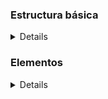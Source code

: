 ### Estructura básica
<details> 
  
#### Esqueletos
<details>

```
<!DOCTYPE html>  
<html> 
 <head> 
 </head>
 <body>  
 </body>
</html>
```

</details>

#### Para acentos
<details>

  ```
<meta charset="utf-8">
```
</details>

#### Encabezados 
<details>

h(n), n tiene 6 niveles, y 1 es de mayor importancia
```
  <h1>...</h1>  
```
</details>

#### Párrafos y Saltos de linea 
<details>

Un párrafo
```
<p>...</p> 
<br/>
 ```
</details>

#### Contenedores
  <details>
  
##### div

    Nivel de bloque
##### span

    Nivel de linea
  </details>
  
  #### Formatos
<details>
  
  <details><summary>Negritas</summary>

```
  <b> Formatea el texto en negrita </b>
  <strong> Formatea el texto en negrita y TIENE IMPORTANCIA SEMANTICA </strong>
```
  </details>
  <details><summary>Cursiva</summary>
    
```
  <i> Formatea el texto en negrita y tiene importancia semántica </i>
  <em> Formatea en itálica o cursiva y tiene importancia semántica </em>
```
  </details>
</details>

  #### Atributos
  <details>
    
*  **width**: anchura

*  **height**: altura

*  **id**: identificador único al elemento o etiqueta que se le aplique.

*  **class**: identificador común a las etiquetas (plural), para aplicar estilos o interactividad
  </details>
  
  </details>
  
### Elementos
<details>
  
   #### Imagen
  <details>
    
 *No necesita etiqueta de cierre, necesita una ruta de la imagen, y se le puede agregar los atributos width y height*  
 
##### Atributos
    
<details>
      
  **width**, **height**, **src** (se explicaron en atributos y al inicio de seccion).  
      **alt**: Texto alternativo  
      **tittle**: Texto flotante al situarnos encima con el mouse  
      
</details>
    
    
 ```
 <img src=""/>
 <img src=""/ alt="No se puede mostrar la imagen" title="imagen de gatitos">
 ```
 
    
  </details>
  
  #### Enlace o link  
  <details>  
    
  Conexión a información o documento al pulsar a este.  
  Atributo esencial es **href** para indicar el destino.  
    Atributo **target** indica como se abre el link.  (*target = "_blank"*, para abrir en otra pagina; existen otros más como *"_self"* para abrirla en la misma sección . *"_parent*, *"_top*", o *"framename"* para un marco en específico).  
  ```
  <a href="www.prueba-allan.ddnsfree.com"> </a>
  <a target = "_blank" href="www.google.com"></a>
  ```
    
  </details>
  
  #### Listas
  <details>
    
##### Listas ordenadas

<details>

  Crear listas ordenadas.
      
```   
      <ol type="1">
        <li value="1">Empieza con 1. </li>
        <li>2.</li>
        <li>3.</li>
      </ol>
```
  
  ###### Atributos
  <details>
    
```
    <ol start="number"> Define numero inicial, default es 1 o toma el equivalente en su numeración (2=b)</ol>
    <ol type="A|a|1|I|i"> Define el tipo de numeración: alfabética, numeral, romano </ol>
    <li value="number"> Define valor equivalente al tipo de numeracion por elemento de lista</li>
```
    
  </details>

      
</details>
    
##### Listas desordenada
   
<details>
  
Unordered list es una lista sin prioridad u orden. Default es disk o circulo rellenado. 
```
  <ul>
    <li> </li>
  </ul>
```
*ATRIBUTOS*
<details>
  
  type="circle|square|disk|none"
</details>
  
</details>
    
##### Listas de definiciones
   
<details>
  
Definition list es lista para definiciones (parecido a un diccionario)
```
  <dl>
    <dt>Termino que definiremos </dt>
      <dd>1ra definicion    </dd>
      <dd>2a definicion    </dd>
    <dt>2o termino</dt>
      <dd></dd>
  </dl>
```

  
</details>
 
  </details>
  
#### Tablas
  
<details>

* tr=renglón
* td="columna o entrada, celda"
* th=encabezado, negritas
  
```
  <table>
    <tr>
      <th>Encabezado</th>
    </tr>
    <tr> 
      <td>"celda de columna", table data</td>
    </tr>
  </table>
```
**ATRIBUTOS**
<details>
  
  <table>
    <tr>
      <th>Etiqueta</th>
      <th>Atributo</th>
      <th>Definicion</th>
    </tr>
    <tr>
      <td rowspan="2"> td, tr </td>
      <td> colspan="number" </td>
      <td> Agrupar una celda con varias columnas </td>
    </tr>
    <tr>
      <td> rowspan="number" </td>
      <td> Agrupar una celda con varios renglones </td>
    </tr>
  </table>
</details>
</details>
  
#### Formularios
<details>
  
  Formularios para ingreso de datos de usuarios
```
  <form action="http://destino.com" method="POST"/>
    Nombre de Usuario: <input name="nombreUsuario" value="valor por defecto" type="text"><br> <!--texto-->
    Estas vivo: <input name="status" type="checkbox" checked="checked" value="selecionada"> <!--checked selecciona la casilla por default, al mandar información manda el contenido de value.--> <br>
    Quieres:<br>
    Comer <input name="acciones" type="radio" value="comer"><br>
    Dormir <input name="acciones" type="radio" value="dormir"><br>
    Jugar <input name="acciones" type="radio" value="jugar"><br>
    Password <input name="password" type="password">
    Secreto <input name="secretos" type="hidden" value="nuevoDatoOculto">
    Reset <input type="reset" value="restablecer o reiniciar">
    Enviar <input type="submit" value="enviar">
  </form>
```
  
  </details>
#### Listas desplegables

<details>
  
Lista desplegable

```
<select name="lista" size=1 multiple>
  <!-- multiple permite seleccionar más de uno, size es la cantidad de opciones que se muestran. -->
  <option value="Sistemas" >Programacion</option>
  <option value="Negocios" selected="selected">Administracion de empresas </option>
  <!-- Selected va a ser el valor de default -->
</select>
```  

</details>

#### Area de texto
<details>
  
```
  <textarea name="nombre del elemento" value="default" cols=34 rows=2>
    Numero de letras de ancho 34, y 2 lineas
  </textarea>
```
</details>

  </details>

